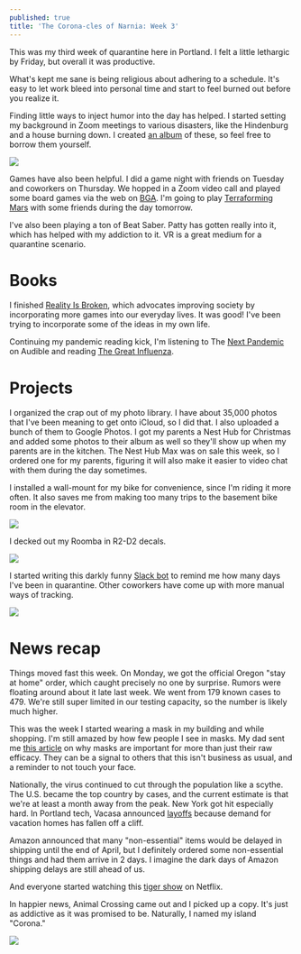 ```yaml
---
published: true
title: 'The Corona-cles of Narnia: Week 3'
---
```

This was my third week of quarantine here in Portland. I felt a little lethargic by Friday, but overall it was productive.

What's kept me sane is being religious about adhering to a schedule. It's easy to let work bleed into personal time and start to feel burned out before you realize it.

Finding little ways to inject humor into the day has helped. I started setting my background in Zoom meetings to various disasters, like the Hindenburg and a house burning down. I created [an album](https://photos.app.goo.gl/GjvWHofTMvw9vymRA) of these, so feel free to borrow them yourself.

![]({{site.cdn_path}}/2020/03/28/missionAccomplished.png)

Games have also been helpful. I did a game night with friends on Tuesday and coworkers on Thursday. We hopped in a Zoom video call and played some board games via the web on [BGA](https://boardgamearena.com/). I'm going to play [Terraforming Mars](https://store.steampowered.com/app/800270/Terraforming_Mars/) with some friends during the day tomorrow.

I've also been playing a ton of Beat Saber. Patty has gotten really into it, which has helped with my addiction to it. VR is a great medium for a quarantine scenario.

# Books

I finished [Reality Is Broken](https://www.amazon.com/Reality-Broken-Games-Better-Change-ebook/dp/B004G8Q1Q4/ref=sr_1_1?crid=3IG86SK6JI49K&keywords=jane+mcgonigal&qid=1585444673&s=digital-text&sprefix=jane+mcg%2Cdigital-text%2C204&sr=1-1), which advocates improving society by incorporating more games into our everyday lives. It was good! I've been trying to incorporate some of the ideas in my own life.

Continuing my pandemic reading kick, I'm listening to The [Next Pandemic](https://www.audible.com/pd/The-Next-Pandemic-Audiobook/B01NBMZY3D) on Audible and reading [The Great Influenza](https://www.amazon.com/Great-Influenza-Deadliest-Pandemic-History-ebook/dp/B000OCXFWE/ref=sr_1_2?keywords=influenza&qid=1585444802&sr=8-2).

# Projects 

I organized the crap out of my photo library. I have about 35,000 photos that I've been meaning to get onto iCloud, so I did that. I also uploaded a bunch of them to Google Photos. I got my parents a Nest Hub for Christmas and added some photos to their album as well so they'll show up when my parents are in the kitchen. The Nest Hub Max was on sale this week, so I ordered one for my parents, figuring it will also make it easier to video chat with them during the day sometimes.

I installed a wall-mount for my bike for convenience, since I'm riding it more often. It also saves me from making too many trips to the basement bike room in the elevator.

![]({{site.cdn_path}}/2020/03/28/bikeMount.jpg)

I decked out my Roomba in R2-D2 decals.

![]({{site.cdn_path}}/2020/03/28/r2Roomba.jpg)

I started writing this darkly funny [Slack bot](https://github.com/davidmerrick/quarantinebot) to remind me how many days I've been in quarantine. Other coworkers have come up with more manual ways of tracking.

![]({{site.cdn_path}}/2020/03/28/quarantineDays.jpg)

# News recap

Things moved fast this week. On Monday, we got the official Oregon "stay at home" order, which caught precisely no one by surprise. Rumors were floating around about it late last week. We went from 179 known cases to 479. We're still super limited in our testing capacity, so the number is likely much higher. 

This was the week I started wearing a mask in my building and while shopping. I'm still amazed by how few people I see in masks. My dad sent me [this article](https://www.nytimes.com/2020/03/27/health/us-coronavirus-face-masks.html) on why masks are important for more than just their raw efficacy. They can be a signal to others that this isn't business as usual, and a reminder to not touch your face.

Nationally, the virus continued to cut through the population like a scythe. The U.S. became the top country by cases, and the current estimate is that we're at least a month away from the peak. New York got hit especially hard. In Portland tech, Vacasa announced [layoffs](https://www.bizjournals.com/portland/news/2020/03/20/vacasa-announces-large-scale-layoffs-slashes.html) because demand for vacation homes has fallen off a cliff.

Amazon announced that many "non-essential" items would be delayed in shipping until the end of April, but I definitely ordered some non-essential things and had them arrive in 2 days. I imagine the dark days of Amazon shipping delays are still ahead of us.

And everyone started watching this [tiger show](https://www.netflix.com/title/81115994) on Netflix.

In happier news, Animal Crossing came out and I picked up a copy. It's just as addictive as it was promised to be. Naturally, I named my island "Corona."

![]({{site.cdn_path}}/2020/03/28/coronaCrossing.jpeg)
